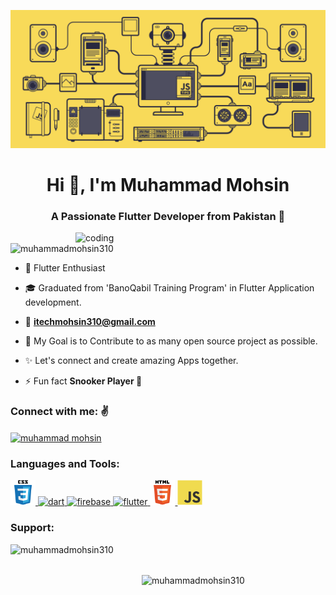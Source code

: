 ![logo](https://github.com/MuhammadMohsin310/MuhammadMohsin310/blob/main/github_banner.gif)

<h1 align="center">Hi 👋, I'm Muhammad Mohsin</h1>
<h3 align="center">A Passionate <b>Flutter Developer</b> from Pakistan 💚</h3>

<img align="right" alt="coding" width="400" src="https://user-images.githubusercontent.com/55389276/140866485-8fb1c876-9a8f-4d6a-98dc-08c4981eaf70.gif">

<p align="left"> <img src="https://komarev.com/ghpvc/?username=muhammadmohsin310&label=Profile%20views&color=0e75b6&style=flat" alt="muhammadmohsin310" /> </p>

- 🌱 Flutter Enthusiast

- 🎓 Graduated from 'BanoQabil Training Program' in Flutter Application development.

- 📧 **itechmohsin310@gmail.com**

- 🎯 My Goal is to Contribute to as many open source project as possible.

- ✨ Let's connect and create amazing Apps together.

- ⚡ Fun fact **Snooker Player 🎱**

<h3 align="left">Connect with me: ✌️</h3>
<p align="left">
<a href="https://www.linkedin.com/in/muhammad-mohsin-b89150248/" target="blank"><img align="center" src="https://raw.githubusercontent.com/rahuldkjain/github-profile-readme-generator/master/src/images/icons/Social/linked-in-alt.svg" alt="muhammad mohsin" height="30" width="40" /></a>
</p>

<h3 align="left">Languages and Tools:</h3>
<p align="left"> <a href="https://www.w3schools.com/css/" target="_blank" rel="noreferrer"> <img src="https://raw.githubusercontent.com/devicons/devicon/master/icons/css3/css3-original-wordmark.svg" alt="css3" width="40" height="40"/> </a> <a href="https://dart.dev" target="_blank" rel="noreferrer"> <img src="https://www.vectorlogo.zone/logos/dartlang/dartlang-icon.svg" alt="dart" width="40" height="40"/> </a> <a href="https://firebase.google.com/" target="_blank" rel="noreferrer"> <img src="https://www.vectorlogo.zone/logos/firebase/firebase-icon.svg" alt="firebase" width="40" height="40"/> </a> <a href="https://flutter.dev" target="_blank" rel="noreferrer"> <img src="https://www.vectorlogo.zone/logos/flutterio/flutterio-icon.svg" alt="flutter" width="40" height="40"/> </a> <a href="https://www.w3.org/html/" target="_blank" rel="noreferrer"> <img src="https://raw.githubusercontent.com/devicons/devicon/master/icons/html5/html5-original-wordmark.svg" alt="html5" width="40" height="40"/> </a> <a href="https://developer.mozilla.org/en-US/docs/Web/JavaScript" target="_blank" rel="noreferrer"> <img src="https://raw.githubusercontent.com/devicons/devicon/master/icons/javascript/javascript-original.svg" alt="javascript" width="40" height="40"/> </a> </p>

<h3 align="left">Support:</h3>
<p><a href="https://www.buymeacoffee.com/muhammadmohsin310"> <img align="left" src="https://cdn.buymeacoffee.com/buttons/v2/default-yellow.png" height="50" width="210" alt="muhammadmohsin310" /></a></p><br></br>



<p><img align="center" src="https://github-readme-streak-stats.herokuapp.com/?user=muhammadmohsin310&" alt="muhammadmohsin310" /></p>

